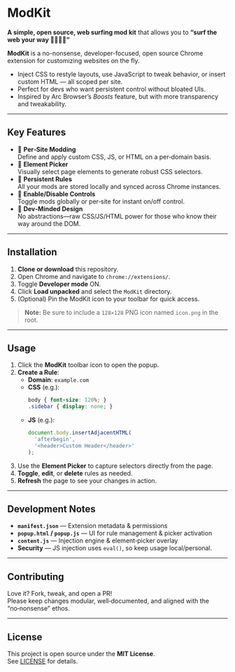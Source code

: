 # ModKit  
**A simple, open source, web surfing mod kit** that allows you to **“surf the web your way 🌊🏄‍♂️🤙”**

**ModKit** is a no-nonsense, developer-focused, open source Chrome extension for customizing websites on the fly.

- Inject CSS to restyle layouts, use JavaScript to tweak behavior, or insert custom HTML — all scoped per site.
- Perfect for devs who want persistent control without bloated UIs.
- Inspired by Arc Browser’s *Boosts* feature, but with more transparency and tweakability.

---

## Key Features

- 🎯 **Per‑Site Modding**  
  Define and apply custom CSS, JS, or HTML on a per‑domain basis.
- 🧪 **Element Picker**  
  Visually select page elements to generate robust CSS selectors.
- 💾 **Persistent Rules**  
  All your mods are stored locally and synced across Chrome instances.
- 🚫 **Enable/Disable Controls**  
  Toggle mods globally or per‑site for instant on/off control.
- 🔧 **Dev‑Minded Design**  
  No abstractions—raw CSS/JS/HTML power for those who know their way around the DOM.

---

## Installation

1. **Clone or download** this repository.  
2. Open Chrome and navigate to `chrome://extensions/`.  
3. Toggle **Developer mode** ON.  
4. Click **Load unpacked** and select the `ModKit` directory.  
5. (Optional) Pin the ModKit icon to your toolbar for quick access.

> **Note:** Be sure to include a `128×128` PNG icon named `icon.png` in the root.

---

## Usage

1. Click the **ModKit** toolbar icon to open the popup.  
2. **Create a Rule**:  
   - **Domain**: `example.com`  
   - **CSS** (e.g.):  
     ```css
     body { font-size: 120%; }
     .sidebar { display: none; }
     ```  
   - **JS** (e.g.):  
     ```js
     document.body.insertAdjacentHTML(
       'afterbegin',
       '<header>Custom Header</header>'
     );
     ```  
3. Use the **Element Picker** to capture selectors directly from the page.  
4. **Toggle**, **edit**, or **delete** rules as needed.  
5. **Refresh** the page to see your changes in action.

---

## Development Notes

- **`manifest.json`** — Extension metadata & permissions  
- **`popup.html` / `popup.js`** — UI for rule management & picker activation  
- **`content.js`** — Injection engine & element‑picker overlay  
- **Security** — JS injection uses `eval()`, so keep usage local/personal.

---

## Contributing

Love it? Fork, tweak, and open a PR!  
Please keep changes modular, well‑documented, and aligned with the “no‑nonsense” ethos.

---

## License

This project is open source under the **MIT License**.  
See [LICENSE](LICENSE) for details.
